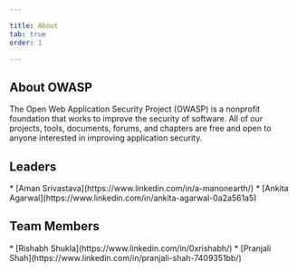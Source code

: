 ```yaml
---

title: About
tab: true
order: 1

---
```

## About OWASP

The Open Web Application Security Project (OWASP) is a nonprofit foundation that works to improve the security of software. All of our projects, tools, documents, forums, and chapters are free and open to anyone interested in improving application security.


<h2>Leaders</h2>
* [Aman Srivastava](https://www.linkedin.com/in/a-manonearth/)
* [Ankita Agarwal](https://www.linkedin.com/in/ankita-agarwal-0a2a561a5)


<h2>Team Members</h2>
* [Rishabh Shukla](https://www.linkedin.com/in/0xrishabh/)
* [Pranjali Shah](https://www.linkedin.com/in/pranjali-shah-7409351bb/)


